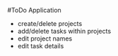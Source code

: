 #ToDo Application

- create/delete projects
- add/delete tasks within projects
- edit project names
- edit task details
